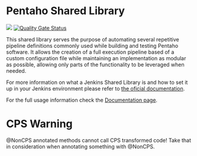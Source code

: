 # Pentaho Shared Library

![](https://github.com/tmcsantos/pentaho-jenkins-shared-libraries/workflows/Tests/badge.svg?branch=github-actions)
[![Quality Gate Status](https://sonarcloud.io/api/project_badges/measure?project=tmcsantos_pentaho-jenkins-shared-libraries&metric=alert_status)](https://sonarcloud.io/dashboard?id=tmcsantos_pentaho-jenkins-shared-libraries)

This shared library serves the purpose of automating several repetitive pipeline definitions commonly used while building and testing Pentaho software. It allows the creation of a full execution pipeline based of a custom configuration file while maintaining an implementation as modular as possible, allowing only parts of the functionality to be leveraged when needed. 

For more information on what a Jenkins Shared Library is and how to set it up in your Jenkins environment please refer to [the oficial documentation](https://jenkins.io/doc/book/pipeline/shared-libraries/).

For the full usage information check the [Documentation page](https://pentaho.github.io/pentaho-jenkins-shared-library/).

# CPS Warning

@NonCPS annotated methods cannot call CPS transformed code!
Take that in consideration when annotating something with @NonCPS.
